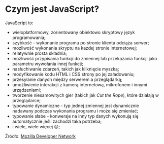 # Czym jest JavaScript?

JavaScript to:

* wieloplatformowy, zorientowany obiektowo skryptowy język programowania;
* szybkość - wykonanie programu po stronie klienta odciąża serwer;
* możliwość wykonania skryptu na każdej stronie internetowej;
* relatywnie prosta składnia;
* możliwość przypisania funkcji do zmiennej lub przekazania funkcji jako parametru wywołania innej funkcji;
* nasłuchiwanie zdarzeń, takich jak kliknięcie myszką;
* modyfikowanie kodu HTML i CSS strony po jej załadowaniu;
* przesyłanie danych między serwerem a przeglądarką;
* umożliwienie interakcji z kamerą internetową, mikrofonem i innymi urządzeniami;
* tworzenie niesamowitych gier (takich jak *Cut the Rope*), które działają w przeglądarce;
* typowanie dynamiczne - typ jednej zmiennej jest dynamicznie nadawany podczas wykonania programu i może się zmieniać;
* typowanie słabe - konwersje na inny typ danych wykonują się automatycznie jeśli zachodzi taka potrzeba;
* i wiele, wiele więcej 😊;

Źródło: [Mozilla Developer Network](https://developer.mozilla.org)
